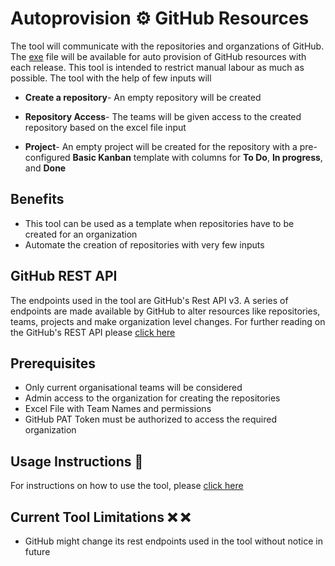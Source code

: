 # Autoprovision ⚙ GitHub Resources

The tool will communicate with the repositories and organzations of GitHub. The [exe](https://github.com/CanarysAutomations/autocreate-github-resources/releases) file will be available for auto provision of GitHub resources with each release. This tool is intended to restrict manual labour as much as possible. The tool with the help of few inputs will  

- **Create a repository**- An empty repository will be created

- **Repository Access**- The teams will be given access to the created repository based on the excel file input

- **Project**- An empty project will be created for the repository with a pre-configured **Basic Kanban** template with columns for **To Do**, **In progress**, and **Done**

## Benefits

- This tool can be used as a template when repositories have to be created for an organization
- Automate the creation of repositories with very few inputs

## GitHub REST API

The endpoints used in the tool are GitHub's Rest API v3. A series of endpoints are made available by GitHub to alter resources like repositories, teams, projects and make organization level changes. For further reading on the GitHub's REST API please [click here](https://docs.github.com/en/free-pro-team@latest/rest/overview)

## Prerequisites

- Only current organisational teams will be considered
- Admin access to the organization for creating the repositories
- Excel File with Team Names and permissions
- GitHub PAT Token must be authorized to access the required organization

## Usage Instructions :memo:

For instructions on how to use the tool, please [click here](https://github.com/CanarysAutomations/autocreate-github-resources/wiki)

## Current Tool Limitations  :x: :x:

- GitHub might change its rest endpoints used in the tool without notice in future
